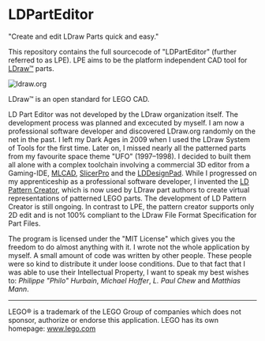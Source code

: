 # LDPartEditor
"Create and edit LDraw Parts quick and easy."

This repository contains the full sourcecode of "LDPartEditor" (further referred to as LPE).
LPE aims to be the platform independent CAD tool for [LDraw™](www.ldraw.org) parts.

![ldraw.org](https://lh4.googleusercontent.com/-gm8UHxogrNY/VSa67u-kLkI/AAAAAAAAAXI/akJ3r2ZvsXg/w468-h60-no/ldrawbanner.gif)

LDraw™ is an open standard for LEGO CAD.

LD Part Editor was not developed by the LDraw organization itself. The development process was planned and excecuted by myself. I am now a professional software developer and discovered LDraw.org randomly on the net in the past. I left my Dark Ages in 2009 when I used the LDraw System of Tools for the first time. Later on, I missed nearly all the patterned parts from my favourite space theme "UFO" (1997–1998). I decided to built them all alone with a complex toolchain involving a commercial 3D editor from a Gaming-IDE, [MLCAD](mlcad.lm-software.com/), [SlicerPro](http://www.philohome.com/isecalc/slicerpro.htm) and the [LDDesignPad](lddp.sourceforge.net/).
While I progressed on my apprenticeship as a professional software developer, I invented the [LD Pattern Creator](http://sourceforge.net/projects/patterncreator/), which is now used by LDraw part authors to create virtual representations of patterned LEGO parts. The development of LD Pattern Creator is still ongoing. In contrast to LPE, the pattern creator supports only 2D edit and is not 100% compliant to the LDraw File Format Specification for Part Files.

The program is licensed under the "MIT License" which gives you the freedom to do almost anything with it.
I wrote not the whole application by myself. A small amount of code was written by other people. These people were so kind to distribute it under loose conditions. Due to that fact that I was able to use their
Intellectual Property, I want to speak my best wishes to: *Philippe "Philo" Hurbain*, *Michael Hoffer*, *L. Paul Chew* and *Matthias Mann*.






------------------------
LEGO® is a trademark of the LEGO Group of companies which does not sponsor, authorize or endorse this application.
LEGO has its own homepage: www.lego.com





